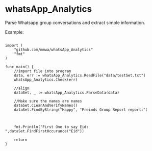 # whatsApp_Analytics
Parse Whatsapp group conversations and extract simple information.


Example:

```package main

import (
	"github.com/mmwa/whatsApp_Analytics"
	"fmt"
)

func main() {
	//import file into program
	data, err := whatsApp_Analytics.ReadFile("data/testSet.txt")
	whatsApp_Analytics.Check(err)

	//align
	dataSet, _ := whatsApp_Analytics.ParseData(data)

	//Make sure the names are names
	dataSet.CLeanAndVerifyNames()
	dataSet.FindByString("Happy", "Freinds Group Report report:")



	fmt.Println("First One to say Eid: ",dataSet.FindFirstOccurunce("Eid"))

	return
}
```
